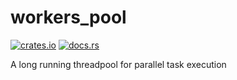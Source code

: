 # workers_pool


[![crates.io](https://img.shields.io/crates/v/workerspool.svg)](https://crates.io/crates/workerpool)
[![docs.rs](https://docs.rs/workerspool/badge.svg)](https://docs.rs/workerspool)

A long running threadpool for parallel task execution
